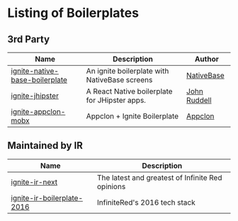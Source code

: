 # Listing of Boilerplates

## 3rd Party

| Name | Description | Author |
|------|-------------|--------|
| [ignite-native-base-boilerplate](https://github.com/infinitered/ignite-ir-next) | An ignite boilerplate with NativeBase screens | [NativeBase](https://github.com/GeekyAnts) |
| [ignite-jhipster](https://github.com/ruddell/ignite-jhipster) | A React Native boilerplate for JHipster apps. | [John Ruddell](https://github.com/ruddell) |
| [ignite-appclon-mobx](https://github.com/Appclon/ignite-appclon-mobx) | Appclon + Ignite Boilerplate | [Appclon](https://github.com/Appclon) |

## Maintained by IR

| Name | Description |
|------|-------------|
| [ignite-ir-next](https://github.com/infinitered/ignite-ir-next) | The latest and greatest of Infinite Red opinions |
| [ignite-ir-boilerplate-2016](https://github.com/infinitered/ignite-ir-boilerplate-2016) | InfiniteRed's 2016 tech stack |

